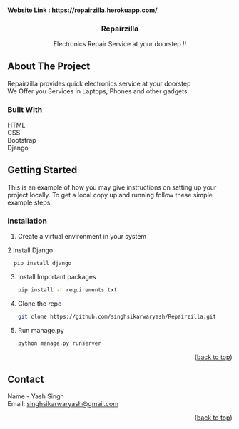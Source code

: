 <h4>Website Link : https://repairzilla.herokuapp.com/</h4>
  
  <h3 align="center">Repairzilla</h3>

  <p align="center">
    Electronics Repair Service at your doorstep !!
    <br />

  </p>
</div>



<!-- ABOUT THE PROJECT -->
## About The Project

Repairzilla provides quick electronics service at your doorstep<br/>
We Offer you Services in Laptops, Phones and other gadgets



### Built With

HTML<br/>
CSS<br/>
Bootstrap<br/>
Django<br/>


<!-- GETTING STARTED -->
## Getting Started

This is an example of how you may give instructions on setting up your project locally.
To get a local copy up and running follow these simple example steps.


### Installation

1. Create a virtual environment in your system

2 Install Django 
 ```sh
   pip install django
   ```

3. Install Important packages
   ```sh
   pip install -r requirements.txt
   ```
4. Clone the repo
   ```sh
   git clone https://github.com/singhsikarwaryash/Repairzilla.git
   ```
5. Run manage.py
   ```sh
   python manage.py runserver
   ```

<p align="right">(<a href="#readme-top">back to top</a>)</p>

<!-- CONTACT -->
## Contact

Name - Yash Singh <br/>Email: singhsikarwaryash@gmail.com

<p align="right">(<a href="#readme-top">back to top</a>)</p>



